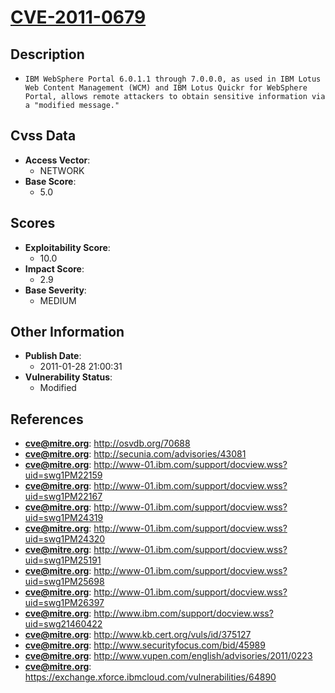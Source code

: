
# [CVE-2011-0679](http://osvdb.org/70688)

## Description

- `IBM WebSphere Portal 6.0.1.1 through 7.0.0.0, as used in IBM Lotus Web Content Management (WCM) and IBM Lotus Quickr for WebSphere Portal, allows remote attackers to obtain sensitive information via a "modified message."`

## Cvss Data

- **Access Vector**:
  - NETWORK
- **Base Score**:
  - 5.0

## Scores

- **Exploitability Score**:
  - 10.0
- **Impact Score**:
  - 2.9
- **Base Severity**:
  - MEDIUM

## Other Information

- **Publish Date**:
  - 2011-01-28 21:00:31
- **Vulnerability Status**:
  - Modified

## References

- **cve@mitre.org**: http://osvdb.org/70688
- **cve@mitre.org**: http://secunia.com/advisories/43081
- **cve@mitre.org**: http://www-01.ibm.com/support/docview.wss?uid=swg1PM22159
- **cve@mitre.org**: http://www-01.ibm.com/support/docview.wss?uid=swg1PM22167
- **cve@mitre.org**: http://www-01.ibm.com/support/docview.wss?uid=swg1PM24319
- **cve@mitre.org**: http://www-01.ibm.com/support/docview.wss?uid=swg1PM24320
- **cve@mitre.org**: http://www-01.ibm.com/support/docview.wss?uid=swg1PM25191
- **cve@mitre.org**: http://www-01.ibm.com/support/docview.wss?uid=swg1PM25698
- **cve@mitre.org**: http://www-01.ibm.com/support/docview.wss?uid=swg1PM26397
- **cve@mitre.org**: http://www.ibm.com/support/docview.wss?uid=swg21460422
- **cve@mitre.org**: http://www.kb.cert.org/vuls/id/375127
- **cve@mitre.org**: http://www.securityfocus.com/bid/45989
- **cve@mitre.org**: http://www.vupen.com/english/advisories/2011/0223
- **cve@mitre.org**: https://exchange.xforce.ibmcloud.com/vulnerabilities/64890
